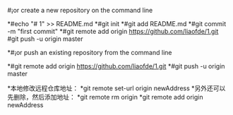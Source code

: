 #¡­or create a new repository on the command line

*#echo "# 1" >> README.md
*#git init
*#git add README.md
*#git commit -m "first commit"
*#git remote add origin https://github.com/liaofde/1.git
#git push -u origin master


*#¡­or push an existing repository from the command line

*#git remote add origin https://github.com/liaofde/1.git
*#git push -u origin master

*本地修改远程仓库地址：
*git remote set-url origin newAddress
*另外还可以先删除，然后添加地址：
*git remote rm origin
*git remote add origin newAddress
